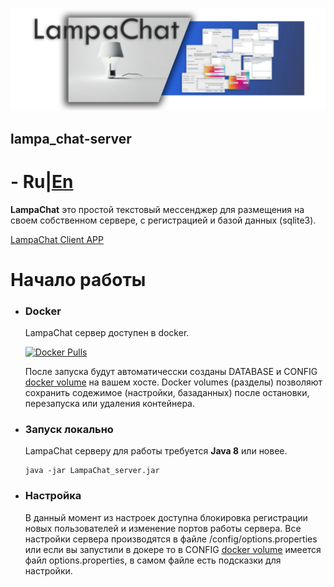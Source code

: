 <p align="center">
  <img title="logo" src='https://github.com/Alexzionx/lampa_chat-client/blob/master/assets/images/logo.png?raw=true' />
</p>

## lampa_chat-server

# - Ru|[En](https://github.com/Alexzionx/lampa_chat-server/blob/main/README.md)

**LampaChat** это простой текстовый мессенджер для размещения на своем собственном сервере, с регистрацией и базой данных (sqlite3).

[LampaChat Client APP](https://github.com/Alexzionx/lampa_chat-client/)

# Начало работы
- ### Docker

  LampaChat сервер доступен в docker.
  
  [![Docker Pulls](https://img.shields.io/docker/image-size/alexzionx/lampa_chat-server/8-0.1?style=for-the-badge)](https://hub.docker.com/r/alexzionx/lampa_chat-server)
  
  После запуска будут автоматичесски созданы DATABASE и CONFIG [docker volume](https://docs.docker.com/storage/volumes/) на вашем хосте.
Docker volumes (разделы) позволяют сохранить содежимое (настройки, базаданных) после остановки, перезапуска или удаления контейнера.
- ### Запуск локально
  LampaChat серверу для работы требуется **Java 8** или новее.
  ```
  java -jar LampaChat_server.jar
  ```
- ### Настройка
  В данный момент из настроек доступна блокировка регистрации новых пользователей и изменение портов работы сервера.
  Все настройки сервера производятся в файле /config/options.properties или если вы запустили в докере то в CONFIG [docker volume](https://docs.docker.com/storage/volumes/) имеется файл options.properties, 
  в самом файле есть подсказки для настройки.
